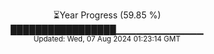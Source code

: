 <p align="center">
⏳Year Progress (59.85 %) <br>
█████████████████▁▁▁▁▁▁▁▁▁▁▁▁▁ <br>
<sub>Updated: Wed, 07 Aug 2024 01:23:14 GMT</sub>
</p>

